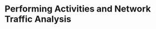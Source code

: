 <p align="center>
<img src="https://github.com/mchajdecki/Performing-Activities-and-Network-Traffic-Analysis/blob/7f1063f0fc2f92abce31cc5090ef871f3ee9442e/images/wireshark.jpeg" alt="WiresharkLogo" Width="600px" Height="200px">

</p>








# Performing Activities and Network Traffic Analysis 


